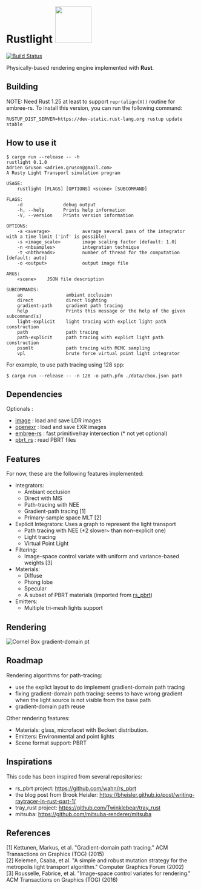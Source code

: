 <h1>
Rustlight <img src="http://beltegeuse.s3-website-ap-northeast-1.amazonaws.com/rustlight/logo.png" width="96"> 
</h1>

[![Build Status](https://travis-ci.org/beltegeuse/rustlight.svg?branch=master)](https://travis-ci.org/beltegeuse/rustlight)

Physically-based rendering engine implemented with **Rust**.

## Building

NOTE: Need Rust 1.25 at least to support ```repr(align(X))``` routine for embree-rs. To install this version, you can run the following command:

```RUSTUP_DIST_SERVER=https://dev-static.rust-lang.org rustup update stable```

## How to use it

```
$ cargo run --release -- -h
rustlight 0.1.0
Adrien Gruson <adrien.gruson@gmail.com>
A Rusty Light Transport simulation program

USAGE:
    rustlight [FLAGS] [OPTIONS] <scene> [SUBCOMMAND]

FLAGS:
    -d               debug output
    -h, --help       Prints help information
    -V, --version    Prints version information

OPTIONS:
    -a <average>            average several pass of the integrator with a time limit ('inf' is possible)
    -s <image_scale>        image scaling factor [default: 1.0]
    -n <nbsamples>          integration technique
    -t <nbthreads>          number of thread for the computation [default: auto]
    -o <output>             output image file

ARGS:
    <scene>    JSON file description

SUBCOMMANDS:
    ao                ambiant occlusion
    direct            direct lighting
    gradient-path     gradient path tracing
    help              Prints this message or the help of the given subcommand(s)
    light-explicit    light tracing with explict light path construction
    path              path tracing
    path-explicit     path tracing with explict light path construction
    pssmlt            path tracing with MCMC sampling
    vpl               brute force virtual point light integrator
```

For example, to use path tracing using 128 spp:
```
$ cargo run --release -- -n 128 -o path.pfm ./data/cbox.json path
```

## Dependencies

Optionals : 

- [image](https://github.com/image-rs/image) : load and save LDR images
- [openexr](https://github.com/cessen/openexr-rs) : load and save EXR images
- [embree-rs](https://github.com/Twinklebear/embree-rs) : fast primitive/ray intersection (* not yet optional)
- [pbrt_rs](https://github.com/beltegeuse/pbrt_rs) : read PBRT files 

## Features

For now, these are the following features implemented:
- Integrators: 
    * Ambiant occlusion
    * Direct with MIS
    * Path-tracing with NEE
    * Gradient-path tracing [1]
    * Primary-sample space MLT [2]
- Explicit Integrators: Uses a graph to represent the light transport
    * Path tracing with NEE (*2 slower~ than non-explicit one)
    * Light tracing
    * Virtual Point Light
- Filtering: 
    * Image-space control variate with uniform and variance-based weights [3]
- Materials: 
    * Diffuse
    * Phong lobe
    * Specular
    * A subset of PBRT materials (imported from [rs_pbrt](https://github.com/wahn/rs_pbrt))
- Emitters: 
    * Multiple tri-mesh lights support

## Rendering

![Cornel Box gradient-domain pt](http://beltegeuse.s3-website-ap-northeast-1.amazonaws.com/rustlight/pbrt_rs.png)

## Roadmap

Rendering algorithms for path-tracing:

- use the explict layout to do implement gradient-domain path tracing
- fixing gradient-domain path tracing: seems to have wrong gradient when the light source is not visible from the base path
- gradient-domain path reuse

Other rendering features:

- Materials: glass, microfacet with Beckert distribution.
- Emitters: Environmental and point lights
- Scene format support: PBRT

## Inspirations

This code has been inspired from several repositories:

- rs_pbrt project: https://github.com/wahn/rs_pbrt
- the blog post from Brook Heisler: https://bheisler.github.io/post/writing-raytracer-in-rust-part-1/
- tray_rust project: https://github.com/Twinklebear/tray_rust
- mitsuba: https://github.com/mitsuba-renderer/mitsuba

## References
[1] Kettunen, Markus, et al. "Gradient-domain path tracing." ACM Transactions on Graphics (TOG) (2015) \
[2] Kelemen, Csaba, et al. "A simple and robust mutation strategy for the metropolis light transport algorithm." Computer Graphics Forum (2002) \
[3] Rousselle, Fabrice, et al. "Image-space control variates for rendering." ACM Transactions on Graphics (TOG) (2016) 
